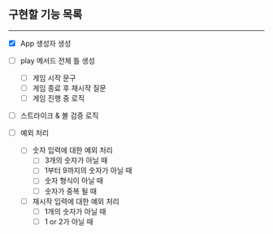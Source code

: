 ## 구현할 기능 목록

---

- [x] App 생성자 생성
- [ ] play 메서드 전체 틀 생성

  - [ ] 게임 시작 문구
  - [ ] 게임 종료 후 재시작 질문
  - [ ] 게임 진행 중 로직

- [ ] 스트라이크 & 볼 검증 로직
- [ ] 예외 처리
  - [ ] 숫자 입력에 대한 예외 처리
    - [ ] 3개의 숫자가 아닐 때
    - [ ] 1부터 9까지의 숫자가 아닐 때
    - [ ] 숫자 형식이 아닐 때
    - [ ] 숫자가 중복 될 때
  - [ ] 재시작 입력에 대한 예외 처리
    - [ ] 1개의 숫자가 아닐 때
    - [ ] 1 or 2가 아닐 때
